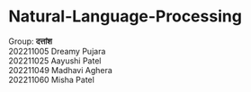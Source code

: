 # Natural-Language-Processing

Group: <b>दत्तांश</b> <br>
202211005	Dreamy Pujara<br>
202211025	Aayushi Patel<br>
202211049	Madhavi Aghera<br>
202211060	Misha Patel<br>

